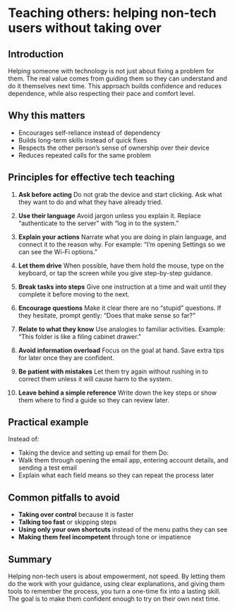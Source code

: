 # Teaching others: helping non-tech users without taking over

## Introduction
Helping someone with technology is not just about fixing a problem for them. The real value comes from guiding them so they can understand and do it themselves next time. This approach builds confidence and reduces dependence, while also respecting their pace and comfort level.

## Why this matters
- Encourages self-reliance instead of dependency
- Builds long-term skills instead of quick fixes
- Respects the other person’s sense of ownership over their device
- Reduces repeated calls for the same problem

## Principles for effective tech teaching
1. **Ask before acting** 
   Do not grab the device and start clicking. Ask what they want to do and what they have already tried.

2. **Use their language** 
   Avoid jargon unless you explain it. Replace “authenticate to the server” with “log in to the system.”

3. **Explain your actions** 
   Narrate what you are doing in plain language, and connect it to the reason why. For example: 
   “I’m opening Settings so we can see the Wi-Fi options.”

4. **Let them drive** 
   When possible, have them hold the mouse, type on the keyboard, or tap the screen while you give step-by-step guidance.

5. **Break tasks into steps** 
   Give one instruction at a time and wait until they complete it before moving to the next.

6. **Encourage questions** 
   Make it clear there are no “stupid” questions. If they hesitate, prompt gently: 
   “Does that make sense so far?”

7. **Relate to what they know** 
   Use analogies to familiar activities. Example: “This folder is like a filing cabinet drawer.”

8. **Avoid information overload** 
   Focus on the goal at hand. Save extra tips for later once they are confident.

9. **Be patient with mistakes** 
   Let them try again without rushing in to correct them unless it will cause harm to the system.

10. **Leave behind a simple reference** 
    Write down the key steps or show them where to find a guide so they can review later.

## Practical example
Instead of:
- Taking the device and setting up email for them 
Do:
- Walk them through opening the email app, entering account details, and sending a test email 
- Explain what each field means so they can repeat the process later

## Common pitfalls to avoid
- **Taking over control** because it is faster
- **Talking too fast** or skipping steps
- **Using only your own shortcuts** instead of the menu paths they can see
- **Making them feel incompetent** through tone or impatience

## Summary
Helping non-tech users is about empowerment, not speed. By letting them do the work with your guidance, using clear explanations, and giving them tools to remember the process, you turn a one-time fix into a lasting skill. The goal is to make them confident enough to try on their own next time.


